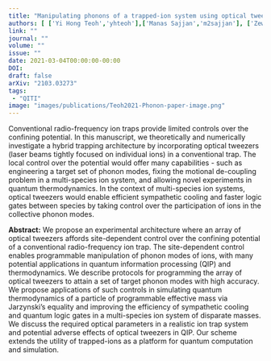 ```yaml
---
title: "Manipulating phonons of a trapped-ion system using optical tweezers"
authors: [ ['Yi Hong Teoh','yhteoh'],['Manas Sajjan','m2sajjan'], ['Zewen Sun','z253sun'], ['Fereshteh Rajabi','f3rajabi'],['Rajibul Islam', 'krislam']]
link: ""
journal: ""
volume: ""
issue: ""
date: 2021-03-04T00:00:00-00:00
DOI: 
draft: false
arXiv: "2103.03273"
tags:
 - "QITI" 
image: "images/publications/Teoh2021-Phonon-paper-image.png"
---
```


Conventional radio-frequency ion traps provide limited controls over the confining potential. In this manuscript, we theoretically and numerically investigate a hybrid trapping architecture by incorporating optical tweezers (laser beams tightly focused on individual ions) in a conventional trap. The local control over the potential would offer many capabilities - such as engineering a target set of phonon modes, fixing the motional de-coupling problem in a multi-species ion system, and allowing novel experiments in quantum thermodynamics. In the context of multi-species ion systems, optical tweezers would enable efficient sympathetic cooling and faster logic gates between species by taking control over the participation of ions in the collective phonon modes.

**Abstract:** We propose an experimental architecture where an array of optical tweezers affords site-dependent control over the confining potential of a conventional radio-frequency ion trap. The site-dependent control enables programmable manipulation of phonon modes of ions, with many potential applications in quantum information processing (QIP) and thermodynamics. We describe protocols for programming the array of optical tweezers to attain a set of target phonon modes with high accuracy. We propose applications of such controls in simulating quantum thermodynamics of a particle of programmable effective mass via Jarzynski’s equality and improving the efficiency of sympathetic cooling and quantum logic gates in a multi-species ion system of disparate masses. We discuss the required optical parameters in a realistic ion trap system and potential adverse effects of optical tweezers in QIP. Our scheme extends the utility of trapped-ions as a platform for quantum computation and simulation.